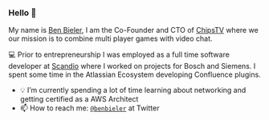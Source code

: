 ### Hello 👋

My name is [Ben Bieler](https://benbieler.com/), I am the Co-Founder and CTO of [ChipsTV](https://chipstv.co) where we our mission is to combine multi player games with video chat.

 💻 Prior to entrepreneurship I was employed as a full time software developer at [Scandio](https://scandio.de) where I worked on projects for Bosch and Siemens. I spent some time in the Atlassian Ecosystem developing Confluence plugins.

- 💡 I’m currently spending a lot of time learning about networking and getting certified as a AWS Architect
- 📫 How to reach me: [`@benbieler`](https://twitter.com/benbieler) at Twitter
